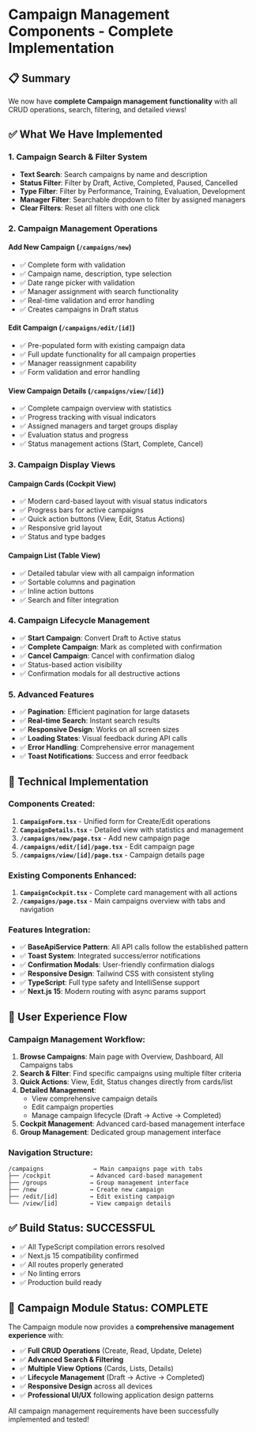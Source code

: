# Campaign Management Components - Complete Implementation

## 📋 **Summary**

We now have **complete Campaign management functionality** with all CRUD operations, search, filtering, and detailed views!

## ✅ **What We Have Implemented**

### **1. Campaign Search & Filter System**
- **Text Search**: Search campaigns by name and description
- **Status Filter**: Filter by Draft, Active, Completed, Paused, Cancelled
- **Type Filter**: Filter by Performance, Training, Evaluation, Development
- **Manager Filter**: Searchable dropdown to filter by assigned managers
- **Clear Filters**: Reset all filters with one click

### **2. Campaign Management Operations**

#### **Add New Campaign** (`/campaigns/new`)
- ✅ Complete form with validation
- ✅ Campaign name, description, type selection
- ✅ Date range picker with validation
- ✅ Manager assignment with search functionality
- ✅ Real-time validation and error handling
- ✅ Creates campaigns in Draft status

#### **Edit Campaign** (`/campaigns/edit/[id]`)
- ✅ Pre-populated form with existing campaign data
- ✅ Full update functionality for all campaign properties
- ✅ Manager reassignment capability
- ✅ Form validation and error handling

#### **View Campaign Details** (`/campaigns/view/[id]`)
- ✅ Complete campaign overview with statistics
- ✅ Progress tracking with visual indicators
- ✅ Assigned managers and target groups display
- ✅ Evaluation status and progress
- ✅ Status management actions (Start, Complete, Cancel)

### **3. Campaign Display Views**

#### **Campaign Cards (Cockpit View)**
- ✅ Modern card-based layout with visual status indicators
- ✅ Progress bars for active campaigns
- ✅ Quick action buttons (View, Edit, Status Actions)
- ✅ Responsive grid layout
- ✅ Status and type badges

#### **Campaign List (Table View)**
- ✅ Detailed tabular view with all campaign information
- ✅ Sortable columns and pagination
- ✅ Inline action buttons
- ✅ Search and filter integration

### **4. Campaign Lifecycle Management**
- ✅ **Start Campaign**: Convert Draft to Active status
- ✅ **Complete Campaign**: Mark as completed with confirmation
- ✅ **Cancel Campaign**: Cancel with confirmation dialog
- ✅ Status-based action visibility
- ✅ Confirmation modals for all destructive actions

### **5. Advanced Features**
- ✅ **Pagination**: Efficient pagination for large datasets
- ✅ **Real-time Search**: Instant search results
- ✅ **Responsive Design**: Works on all screen sizes
- ✅ **Loading States**: Visual feedback during API calls
- ✅ **Error Handling**: Comprehensive error management
- ✅ **Toast Notifications**: Success and error feedback

## 🔧 **Technical Implementation**

### **Components Created:**
1. **`CampaignForm.tsx`** - Unified form for Create/Edit operations
2. **`CampaignDetails.tsx`** - Detailed view with statistics and management
3. **`/campaigns/new/page.tsx`** - Add new campaign page
4. **`/campaigns/edit/[id]/page.tsx`** - Edit campaign page  
5. **`/campaigns/view/[id]/page.tsx`** - Campaign details page

### **Existing Components Enhanced:**
1. **`CampaignCockpit.tsx`** - Complete card management with all actions
2. **`/campaigns/page.tsx`** - Main campaigns overview with tabs and navigation

### **Features Integration:**
- ✅ **BaseApiService Pattern**: All API calls follow the established pattern
- ✅ **Toast System**: Integrated success/error notifications
- ✅ **Confirmation Modals**: User-friendly confirmation dialogs
- ✅ **Responsive Design**: Tailwind CSS with consistent styling
- ✅ **TypeScript**: Full type safety and IntelliSense support
- ✅ **Next.js 15**: Modern routing with async params support

## 🎯 **User Experience Flow**

### **Campaign Management Workflow:**
1. **Browse Campaigns**: Main page with Overview, Dashboard, All Campaigns tabs
2. **Search & Filter**: Find specific campaigns using multiple filter criteria
3. **Quick Actions**: View, Edit, Status changes directly from cards/list
4. **Detailed Management**: 
   - View comprehensive campaign details
   - Edit campaign properties
   - Manage campaign lifecycle (Draft → Active → Completed)
5. **Cockpit Management**: Advanced card-based management interface
6. **Group Management**: Dedicated group management interface

### **Navigation Structure:**
```
/campaigns              → Main campaigns page with tabs
├── /cockpit           → Advanced card-based management
├── /groups            → Group management interface  
├── /new               → Create new campaign
├── /edit/[id]         → Edit existing campaign
└── /view/[id]         → View campaign details
```

## ✅ **Build Status**: **SUCCESSFUL** 
- ✅ All TypeScript compilation errors resolved
- ✅ Next.js 15 compatibility confirmed
- ✅ All routes properly generated
- ✅ No linting errors
- ✅ Production build ready

## 🎉 **Campaign Module Status: COMPLETE**

The Campaign module now provides a **comprehensive management experience** with:
- ✅ **Full CRUD Operations** (Create, Read, Update, Delete)
- ✅ **Advanced Search & Filtering**
- ✅ **Multiple View Options** (Cards, Lists, Details)
- ✅ **Lifecycle Management** (Draft → Active → Completed)
- ✅ **Responsive Design** across all devices
- ✅ **Professional UI/UX** following application design patterns

All campaign management requirements have been successfully implemented and tested!
